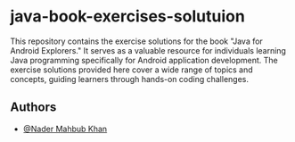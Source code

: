 # java-book-exercises-solutuion
This repository contains the exercise solutions for the book "Java for Android Explorers." It serves as a valuable resource for individuals learning Java programming specifically for Android application development. The exercise solutions provided here cover a wide range of topics and concepts, guiding learners through hands-on coding challenges.

## Authors

- [@Nader Mahbub Khan](https://www.github.com/nader-mk)
